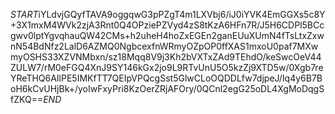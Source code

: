 $START$iYLdvjGQyfTAVA9oggqwG3pPZgT4m1LXVbj6/iJ0iYVK4EmGGXs5c8Y+3X1mxM4WVk2zjA3Rnt0Q4OPziePZVyd4zS8tKzA6HFn7R/J5H6CDPl5BCcgwv0lptYgvqhauQW42CMs+h2uheH4hoZxEGEn2ganEUuXUmN4fTsLtxZxwnN54BdNfz2LalD6AZMQ0NgbcexfnWRmyOZpOP0ffXAS1mxoU0paf7MXwmyOSHS33XZVNMbxn/sz18Mqq8V9j3Kh2bVXTxZAd9TEhdO/keSwcOeV44ZULW7/rM0eFGQ4XnJ9SY146kGx2jo9L9RTvUnU5O5kzZj9XTD5w/0Xgb7reYReTHQ6AIlPE5IMKfTT7QEIpVPQcgSst5GlwCLoOQDDLfw7djpeJ/Iq4y6B7BoH6kCvUHjBk+/yoIwFxyPri8KzOerZRjAFOry/0QCnl2egG25oDL4XgMoDqgSfZKQ==$END$